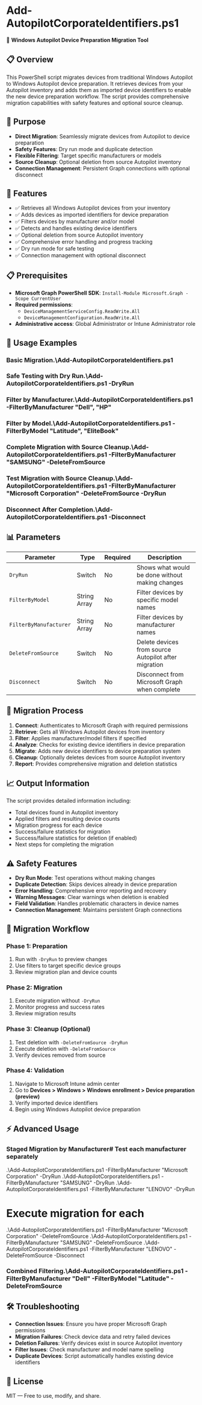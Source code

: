 # Add-AutopilotCorporateIdentifiers.ps1

🔧 **Windows Autopilot Device Preparation Migration Tool**

## 📋 Overview

This PowerShell script migrates devices from traditional Windows Autopilot to Windows Autopilot device preparation. It retrieves devices from your Autopilot inventory and adds them as imported device identifiers to enable the new device preparation workflow. The script provides comprehensive migration capabilities with safety features and optional source cleanup.

## 🎯 Purpose

- **Direct Migration**: Seamlessly migrate devices from Autopilot to device preparation
- **Safety Features**: Dry run mode and duplicate detection
- **Flexible Filtering**: Target specific manufacturers or models
- **Source Cleanup**: Optional deletion from source Autopilot inventory
- **Connection Management**: Persistent Graph connections with optional disconnect

## 🚀 Features

- ✅ Retrieves all Windows Autopilot devices from your inventory
- ✅ Adds devices as imported identifiers for device preparation
- ✅ Filters devices by manufacturer and/or model
- ✅ Detects and handles existing device identifiers
- ✅ Optional deletion from source Autopilot inventory
- ✅ Comprehensive error handling and progress tracking
- ✅ Dry run mode for safe testing
- ✅ Connection management with optional disconnect

## 📋 Prerequisites

- **Microsoft Graph PowerShell SDK**: `Install-Module Microsoft.Graph -Scope CurrentUser`
- **Required permissions**: 
  - `DeviceManagementServiceConfig.ReadWrite.All`
  - `DeviceManagementConfiguration.ReadWrite.All`
- **Administrative access**: Global Administrator or Intune Administrator role

## 🔧 Usage Examples

### Basic Migration.\Add-AutopilotCorporateIdentifiers.ps1
### Safe Testing with Dry Run.\Add-AutopilotCorporateIdentifiers.ps1 -DryRun
### Filter by Manufacturer.\Add-AutopilotCorporateIdentifiers.ps1 -FilterByManufacturer "Dell", "HP"
### Filter by Model.\Add-AutopilotCorporateIdentifiers.ps1 -FilterByModel "Latitude", "EliteBook"
### Complete Migration with Source Cleanup.\Add-AutopilotCorporateIdentifiers.ps1 -FilterByManufacturer "SAMSUNG" -DeleteFromSource
### Test Migration with Source Cleanup.\Add-AutopilotCorporateIdentifiers.ps1 -FilterByManufacturer "Microsoft Corporation" -DeleteFromSource -DryRun
### Disconnect After Completion.\Add-AutopilotCorporateIdentifiers.ps1 -Disconnect
## 📊 Parameters

| Parameter | Type | Required | Description |
|-----------|------|----------|-------------|
| `DryRun` | Switch | No | Shows what would be done without making changes |
| `FilterByModel` | String Array | No | Filter devices by specific model names |
| `FilterByManufacturer` | String Array | No | Filter devices by manufacturer names |
| `DeleteFromSource` | Switch | No | Delete devices from source Autopilot after migration |
| `Disconnect` | Switch | No | Disconnect from Microsoft Graph when complete |

## 🔄 Migration Process

1. **Connect**: Authenticates to Microsoft Graph with required permissions
2. **Retrieve**: Gets all Windows Autopilot devices from inventory
3. **Filter**: Applies manufacturer/model filters if specified
4. **Analyze**: Checks for existing device identifiers in device preparation
5. **Migrate**: Adds new device identifiers to device preparation system
6. **Cleanup**: Optionally deletes devices from source Autopilot inventory
7. **Report**: Provides comprehensive migration and deletion statistics

## 📈 Output Information

The script provides detailed information including:
- Total devices found in Autopilot inventory
- Applied filters and resulting device counts
- Migration progress for each device
- Success/failure statistics for migration
- Success/failure statistics for deletion (if enabled)
- Next steps for completing the migration

## ⚠️ Safety Features

- **Dry Run Mode**: Test operations without making changes
- **Duplicate Detection**: Skips devices already in device preparation
- **Error Handling**: Comprehensive error reporting and recovery
- **Warning Messages**: Clear warnings when deletion is enabled
- **Field Validation**: Handles problematic characters in device names
- **Connection Management**: Maintains persistent Graph connections

## 🔗 Migration Workflow

### Phase 1: Preparation
1. Run with `-DryRun` to preview changes
2. Use filters to target specific device groups
3. Review migration plan and device counts

### Phase 2: Migration
1. Execute migration without `-DryRun`
2. Monitor progress and success rates
3. Review migration results

### Phase 3: Cleanup (Optional)
1. Test deletion with `-DeleteFromSource -DryRun`
2. Execute deletion with `-DeleteFromSource`
3. Verify devices removed from source

### Phase 4: Validation
1. Navigate to Microsoft Intune admin center
2. Go to **Devices > Windows > Windows enrollment > Device preparation (preview)**
3. Verify imported device identifiers
4. Begin using Windows Autopilot device preparation

## ⚡ Advanced Usage

### Staged Migration by Manufacturer# Test each manufacturer separately
.\Add-AutopilotCorporateIdentifiers.ps1 -FilterByManufacturer "Microsoft Corporation" -DryRun
.\Add-AutopilotCorporateIdentifiers.ps1 -FilterByManufacturer "SAMSUNG" -DryRun
.\Add-AutopilotCorporateIdentifiers.ps1 -FilterByManufacturer "LENOVO" -DryRun

# Execute migration for each
.\Add-AutopilotCorporateIdentifiers.ps1 -FilterByManufacturer "Microsoft Corporation" -DeleteFromSource
.\Add-AutopilotCorporateIdentifiers.ps1 -FilterByManufacturer "SAMSUNG" -DeleteFromSource
.\Add-AutopilotCorporateIdentifiers.ps1 -FilterByManufacturer "LENOVO" -DeleteFromSource -Disconnect
### Combined Filtering.\Add-AutopilotCorporateIdentifiers.ps1 -FilterByManufacturer "Dell" -FilterByModel "Latitude" -DeleteFromSource
## 🛠️ Troubleshooting

- **Connection Issues**: Ensure you have proper Microsoft Graph permissions
- **Migration Failures**: Check device data and retry failed devices
- **Deletion Failures**: Verify devices exist in source Autopilot inventory
- **Filter Issues**: Check manufacturer and model name spelling
- **Duplicate Devices**: Script automatically handles existing device identifiers

## 📄 License

MIT — Free to use, modify, and share.